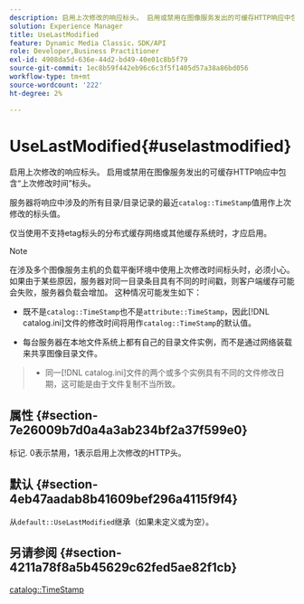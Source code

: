 ```yaml
---
description: 启用上次修改的响应标头。 启用或禁用在图像服务发出的可缓存HTTP响应中包含“上次修改时间”标头。
solution: Experience Manager
title: UseLastModified
feature: Dynamic Media Classic，SDK/API
role: Developer,Business Practitioner
exl-id: 4908da5d-636e-44d2-bd49-40e01c8b5f79
source-git-commit: 1ec8b59f442eb96c6c3f5f1405d57a38a86bd056
workflow-type: tm+mt
source-wordcount: '222'
ht-degree: 2%

---
```


# UseLastModified{#uselastmodified}

启用上次修改的响应标头。 启用或禁用在图像服务发出的可缓存HTTP响应中包含“上次修改时间”标头。

服务器将响应中涉及的所有目录/目录记录的最近`catalog::TimeStamp`值用作上次修改的标头值。

仅当使用不支持etag标头的分布式缓存网络或其他缓存系统时，才应启用。

>[!NOTE]
>
>在涉及多个图像服务主机的负载平衡环境中使用上次修改时间标头时，必须小心。 如果由于某些原因，服务器对同一目录条目具有不同的时间戳，则客户端缓存可能会失败，服务器负载会增加。 这种情况可能发生如下：
>
>* 既不是`catalog::TimeStamp`也不是`attribute::TimeStamp`，因此[!DNL catalog.ini]文件的修改时间将用作`catalog::TimeStamp`的默认值。
   >
   >
* 每台服务器在本地文件系统上都有自己的目录文件实例，而不是通过网络装载来共享图像目录文件。
>* 同一[!DNL catalog.ini]文件的两个或多个实例具有不同的文件修改日期，这可能是由于文件复制不当所致。

>



## 属性 {#section-7e26009b7d0a4a3ab234bf2a37f599e0}

标记. 0表示禁用，1表示启用上次修改的HTTP头。

## 默认 {#section-4eb47aadab8b41609bef296a4115f9f4}

从`default::UseLastModified`继承（如果未定义或为空）。

## 另请参阅 {#section-4211a78f8a5b45629c62fed5ae82f1cb}

[catalog::TimeStamp](../../../../../is-api/image-catalog/image-serving-api-ref/c-image-catalog-reference/c-image-svg-data-reference/c-image-data-reference/r-timestamp-cat.md#reference-59a27b72f4cb4a53a3baba83214c4ded)
